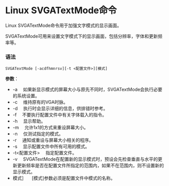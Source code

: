 
# Linux SVGATextMode命令



Linux SVGATextMode命令用于加强文字模式的显示画面。

SVGATextMode可用来设置文字模式下的显示画面，包括分辨率，字体和更新频率等。

### 语法

```
SVGATextMode [-acdfhmnrsv][-t <配置文件>][模式]
```

**参数**：

*   -a 　如果新显示模式的屏幕大小与原先不同时，SVGATextMode会执行必要的系统设置。
*   -c 　维持原有的VGA时脉。
*   -d 　执行时会显示详细的信息，供排错时参考。
*   -f 　不要执行配置文件中有关字体载入的指令。
*   -h 　显示帮助。
*   -m 　允许1x1的方式来重设屏幕大小。
*   -n 　仅测试指定的模式。
*   -r 　通知或重设与屏幕大小相关的程序。
*   -s 　显示配置文件中所有可用的模式。
*   -t&lt;配置文件&gt; 　指定配置文件。
*   -v 　SVGATextMode在配置新的显示模式时，预设会先检查垂直与水平的更新更新频率是否在配置文件所指定的范围内，如果不在范围内，则不设置新的显示模式。
*   模式］ 　[模式]参数必须是配置文件中模式的名称。



